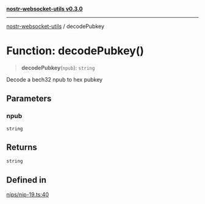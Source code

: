 [**nostr-websocket-utils v0.3.0**](../README.md)

***

[nostr-websocket-utils](../globals.md) / decodePubkey

# Function: decodePubkey()

> **decodePubkey**(`npub`): `string`

Decode a bech32 npub to hex pubkey

## Parameters

### npub

`string`

## Returns

`string`

## Defined in

[nips/nip-19.ts:40](https://github.com/HumanjavaEnterprises/nostr-websocket-utils/blob/main/src/nips/nip-19.ts#L40)
